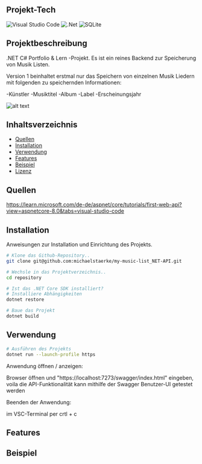 ## Projekt-Tech

![Visual Studio Code](https://img.shields.io/badge/Visual%20Studio%20Code-0078d7.svg?style=for-the-badge&logo=visual-studio-code&logoColor=white)
![.Net](https://img.shields.io/badge/.NET-5C2D91?style=for-the-badge&logo=.net&logoColor=white)
![SQLite](https://img.shields.io/badge/sqlite-%2307405e.svg?style=for-the-badge&logo=sqlite&logoColor=white)


## Projektbeschreibung

.NET C# Portfolio & Lern -Projekt.
Es ist ein reines Backend zur Speicherung von Musik Listen.

Version 1 beinhaltet erstmal nur das Speichern von einzelnen Musik Liedern 
mit folgenden zu speichernden Informationen: 

-Künstler
-Musiktitel
-Album
-Label
-Erscheinungsjahr


![alt text](https://www.programmingwithmukesh.com/Upload/ArticleHeader/Header/webapi.jpeg)


## Inhaltsverzeichnis

- [Quellen](#quellen)
- [Installation](#installation)
- [Verwendung](#verwendung)
- [Features](#features)
- [Beispiel](#beispiel)
- [Lizenz](#lizenz)


## Quellen

https://learn.microsoft.com/de-de/aspnet/core/tutorials/first-web-api?view=aspnetcore-8.0&tabs=visual-studio-code


## Installation

Anweisungen zur Installation und Einrichtung des Projekts.

```bash
# Klone das Github-Repository..
git clone git@github.com:michaelstaerke/my-music-list_NET-API.git

# Wechsle in das Projektverzeichnis..
cd repository

# Ist das .NET Core SDK installiert?
# Installiere Abhängigkeiten
dotnet restore

# Baue das Projekt
dotnet build
```


## Verwendung

```bash
# Ausführen des Projekts
dotnet run --launch-profile https
```

Anwendung öffnen / anzeigen:

  Browser öffnen und  "https://localhost:7273/swagger/index.html" eingeben, 
  voila die API-Funktionalität kann mithilfe der Swagger Benutzer-UI getestet werden

Beenden der Anwendung:

  im VSC-Terminal per crtl + c 


## Features

## Beispiel
